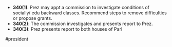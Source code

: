 - **340(1)**: Prez may appt a commission to investigate conditions of socially/ edu backward classes. Recommend steps to remove difficulties or propose grants.
- **340(2)**: The commission investigates and presents report to Prez.
- **340(3)**: Prez presents report to both houses of Parl

#president